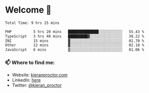 # Welcome 🦘

<!--START_SECTION:waka-->

```txt
Total Time: 9 hrs 25 mins

PHP          5 hrs 20 mins   ██████████████░░░░░░░░░░░   55.43 %
TypeScript   3 hrs 40 mins   █████████▓░░░░░░░░░░░░░░░   38.22 %
INI          15 mins         ▓░░░░░░░░░░░░░░░░░░░░░░░░   02.70 %
Other        12 mins         ▓░░░░░░░░░░░░░░░░░░░░░░░░   02.18 %
JavaScript   6 mins          ▒░░░░░░░░░░░░░░░░░░░░░░░░   01.06 %
```

<!--END_SECTION:waka-->

### 📫 Where to find me:

-   Website: [kieranproctor.com](https://kieranproctor.com/)
-   LinkedIn: [here](https://www.linkedin.com/in/kieran-proctor-086b5a159/)
-   Twitter: [@kieran_proctor](https://twitter.com/kieran_proctor)
